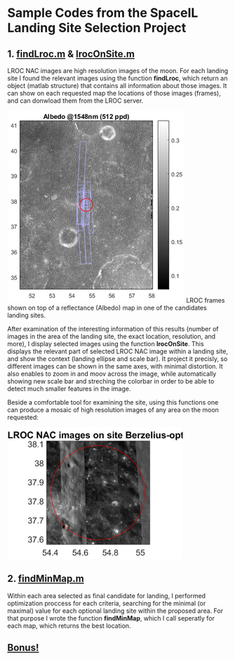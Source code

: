 # Sample Codes from the SpaceIL Landing Site Selection Project 

## 1. [findLroc.m](findLroc.m) & [lrocOnSite.m](lrocOnSite.m)
LROC NAC images are high resolution images of the moon. For each landing site I found the relevant images using the function **findLroc**, which return an object (matlab structure) that contains all information about those images. It can show on each requested map the locations of those images (frames), and can donwload them from the LROC server. 

<img src="albedo_with_LROC_frames.png" alt="LROC_frames"/>
LROC frames shown on top of a reflectance (Albedo) map in one of the candidates landing sites. 

After examination of the interesting information of this results (number of images in the area of the landing site, the exact location, resolution, and more), I display selected images using the function **lrocOnSite**. 
This displays the relevant part of selected LROC NAC image within a landing site, and show the context (landing ellipse and scale bar). It project it precisly, so different images can be shown in the same axes, with minimal distortion. It also enables to zoom in and moov across the image, while automatically showing new scale bar and streching the colorbar in order to be able to detect much smaller features in the image. 

Beside a comfortable tool for examining the site, using this functions one can produce a mosaic of high resolution images of any area on the moon requested: 

<img src="lrocOverlay.png" alt="lrocoverlay" width="400"/>


## 2. [findMinMap.m](findMinMap.m)
Within each area selected as final candidate for landing, I performed optimization proccess for each criteria, searching for the minimal (or maximal) value for each optional landing site within the proposed area. For that purpose I wrote the function **findMinMap**, which I call seperatly for each map, which returns the best location. 

## [Bonus!](landing.gif)
